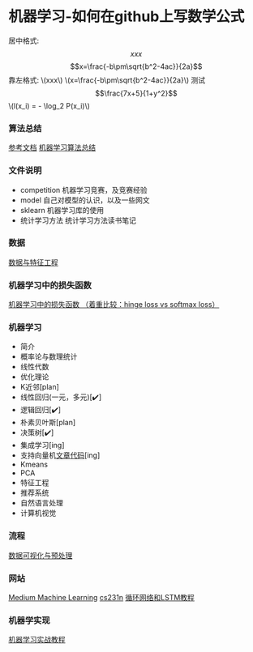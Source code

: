 
# 机器学习-如何在github上写数学公式

<script type="text/javascript" src="http://cdn.mathjax.org/mathjax/latest/MathJax.js?config=default"></script>
居中格式: $$xxx$$
$$x=\frac{-b\pm\sqrt{b^2-4ac}}{2a}$$
靠左格式: \\(xxx\\)
\\(x=\frac{-b\pm\sqrt{b^2-4ac}}{2a}\\)
测试
$$\frac{7x+5}{1+y^2}$$
\\(l(x_i) = - \log_2 P(x_i)\\)

### 算法总结
[参考文档](http://cwiki.apachecn.org/pages/viewpage.action?pageId=8159393)
[机器学习算法总结](https://juejin.im/entry/59bf24305188257e705322b7)


### 文件说明
- competition 机器学习竞赛，及竞赛经验
- model 自己对模型的认识，以及一些网文
- sklearn 机器学习库的使用
- 统计学习方法 统计学习方法读书笔记

### 数据
[数据与特征工程](https://www.zybuluo.com/rianusr/note/1156011)


### 机器学习中的损失函数
[机器学习中的损失函数 （着重比较：hinge loss vs softmax loss）](https://blog.csdn.net/u010976453/article/details/78488279)


### 机器学习
- 简介
- 概率论与数理统计
- 线性代数
- 优化理论
- K近邻[plan]
- 线性回归(一元，多元)[✔️]
- 逻辑回归[✔️]
- 朴素贝叶斯[plan]
- 决策树[✔️]
- 集成学习[ing]
- 支持向量机[文章](https://zhuanlan.zhihu.com/p/40972083)[代码](https://github.com/SheldonWong/machinelearning/tree/master/5-SVM)[ing]
- Kmeans
- PCA
- 特征工程
- 推荐系统
- 自然语言处理
- 计算机视觉

### 流程
[数据可视化与预处理](http://frankchen.xyz/2017/03/15/数据挖掘流程：数据可视化与预处理/)

### 网站
[Medium Machine Learning](https://medium.com/tag/machine-learning)
[cs231n](http://cs231n.github.io/linear-classify/)
[循环网络和LSTM教程](https://deeplearning4j.org/cn/recurrentnetwork)

### 机器学实现
[机器学习实战教程](http://cuijiahua.com/blog/ml/)